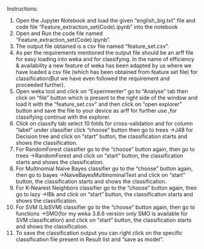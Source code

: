 Instructions: 
1. Open the Jupyter Notebook and load the given “english_big.txt” file and code file  “Feature_extraction_set(Code).ipynb” into the notebook 
2. Open and Run the code file named “Feature_extraction_set(Code).ipynb”.
3. The output file obtained is a csv file named “feature_set.csv”.
4. As per the requirements mentioned the output file should be an arff file for easy loading into weka and for classifying. In the name of efficiency & availability a new feature of weka has been adapted by us where we have loaded  a csv file (which has been obtained from feature set file) for classification(But we have even followed the requirement and proceeded further).
5. Open weka tool and click on “Experimenter” go to “Analyse” tab then click on “file” button which is present to the right side of the window and load it with the “feature_set.csv” and then click on “open explorer” button and save the file to your device as arff for further use ,for classifying continue with the explorer.
6. Click on classify tab select 10 folds for cross-validation and for column “label” under classifier click “choose” button then go to trees ->J48 for Decision tree and click on “start” button, the classification starts and shows the classification.
7. For RandomForest classifier go to the “choose” button again, then go to trees ->RandomForest and click on “start” button, the classification starts and shows the classification.
8. For Multinomial Naive Bayes classifier go to the “choose” button again, then go to bayes ->NaiveBayesMultinominalText and click on “start” button, the classification starts and shows the classification.
9. For K-Nearest Neighbors classifier go to the “choose” button again, then go to lazy ->IBk and click on “start” button, the classification starts and shows the classification.
10. For SVM (LibSVM) classifier go to the “choose” button again, then go to functions ->SMO(for my weka 3.8.6 version only SMO is available for SVM classification) and click on “start” button, the classification starts and shows the classification.
11. To save the classification output you can right click on the specific classification file present in Result list and “save as model”.
